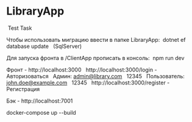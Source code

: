 # LibraryApp 
&nbsp;Test Task&nbsp;&nbsp;

Чтобы использовать миграцию ввести в папке LibraryApp:&nbsp;
dotnet ef database update &nbsp;
(SqlServer)&nbsp;

Для запуска фронта в /ClientApp прописать в консоль:&nbsp;
npm run dev&nbsp;

Фронт - http://localhost:3000 &nbsp;
        http://localhost:3000/login - Авторизоваться &nbsp;
            Админ: admin@library.com &nbsp;
                   12345 &nbsp;
            Пользователь: john.doe@example.com &nbsp;
                          12345 &nbsp;
        http://localhost:3000/register - Регистрация &nbsp;
        
        
Бэк - http://localhost:7001

docker-compose up --build
